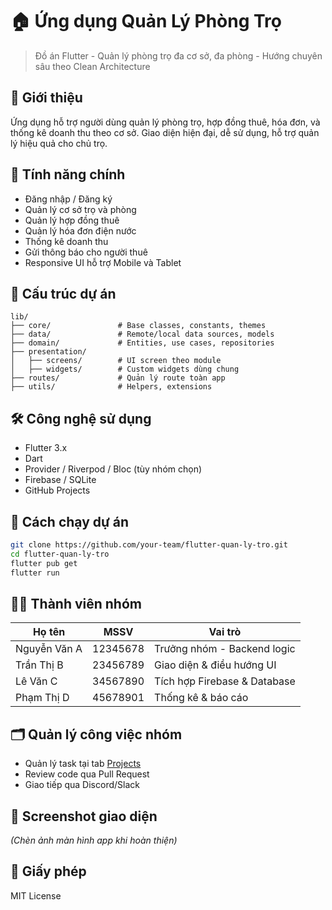 # 🏠 Ứng dụng Quản Lý Phòng Trọ

> Đồ án Flutter - Quản lý phòng trọ đa cơ sở, đa phòng - Hướng chuyên sâu theo Clean Architecture

## 📱 Giới thiệu
Ứng dụng hỗ trợ người dùng quản lý phòng trọ, hợp đồng thuê, hóa đơn, và thống kê doanh thu theo cơ sở. Giao diện hiện đại, dễ sử dụng, hỗ trợ quản lý hiệu quả cho chủ trọ.

## 🚀 Tính năng chính
- Đăng nhập / Đăng ký
- Quản lý cơ sở trọ và phòng
- Quản lý hợp đồng thuê
- Quản lý hóa đơn điện nước
- Thống kê doanh thu
- Gửi thông báo cho người thuê
- Responsive UI hỗ trợ Mobile và Tablet

## 📂 Cấu trúc dự án
```
lib/
├── core/               # Base classes, constants, themes
├── data/               # Remote/local data sources, models
├── domain/             # Entities, use cases, repositories
├── presentation/       
│   ├── screens/        # UI screen theo module
│   ├── widgets/        # Custom widgets dùng chung
├── routes/             # Quản lý route toàn app
├── utils/              # Helpers, extensions
```

## 🛠 Công nghệ sử dụng
- Flutter 3.x
- Dart
- Provider / Riverpod / Bloc (tùy nhóm chọn)
- Firebase / SQLite
- GitHub Projects

## 🔧 Cách chạy dự án
```bash
git clone https://github.com/your-team/flutter-quan-ly-tro.git
cd flutter-quan-ly-tro
flutter pub get
flutter run
```

## 👨‍💻 Thành viên nhóm
| Họ tên         | MSSV     | Vai trò                  |
|----------------|----------|---------------------------|
| Nguyễn Văn A   | 12345678 | Trưởng nhóm - Backend logic |
| Trần Thị B     | 23456789 | Giao diện & điều hướng UI |
| Lê Văn C       | 34567890 | Tích hợp Firebase & Database |
| Phạm Thị D     | 45678901 | Thống kê & báo cáo       |

## 🗂 Quản lý công việc nhóm
- Quản lý task tại tab [Projects](https://github.com/your-repo/projects)
- Review code qua Pull Request
- Giao tiếp qua Discord/Slack

## 📸 Screenshot giao diện
*(Chèn ảnh màn hình app khi hoàn thiện)*

## 📃 Giấy phép
MIT License
